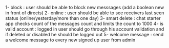 1- block : user should be able to block new messsages (add a boolean new in front of directs)
2- online : user should be able to see receivers last seen status (online/yesterday/more than one day)
3- smart delete : chat starter app checks count of the messages count and limits the count to 1000
4- is valid account : logged in user should go through his account validation and if deleted or disabled he should be logged out
5- welcome message : send a welcome message to every new signed up user from admin
